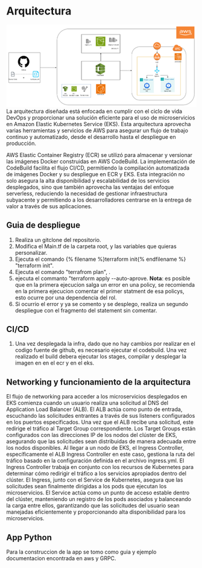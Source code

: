 # Arquitectura 
![Arquitectura diseñada para el despliegue de microservicios en EKS](/terraform/Arquitectura.png)
La arquitectura diseñada está enfocada en cumplir con el ciclo de vida DevOps y proporcionar una solución eficiente para el uso de microservicios en Amazon Elastic Kubernetes Service (EKS). Esta arquitectura aprovecha varias herramientas y servicios de AWS para asegurar un flujo de trabajo continuo y automatizado, desde el desarrollo hasta el despliegue en producción.

AWS Elastic Container Registry (ECR) se utilizó para almacenar y versionar las imágenes Docker construidas en AWS CodeBuild. La implementación de CodeBuild facilita el flujo CI/CD, permitiendo la compilación automatizada de imágenes Docker y su despliegue en ECR y EKS. Esta integración no solo asegura la alta disponibilidad y escalabilidad de los servicios desplegados, sino que también aprovecha las ventajas del enfoque serverless, reduciendo la necesidad de gestionar infraestructura subyacente y permitiendo a los desarrolladores centrarse en la entrega de valor a través de sus aplicaciones.

## Guia de despliegue

1. Realiza un gitclone del repositorio.
2. Modifica el Main.tf de la carpeta root, y las variables que quieras personalizar.
3. Ejecuta el comando  {% filename %}terraform init{% endfilename %} "terraform init".
4. Ejecuta el comando "terrafrom plan", .
5. ejecuta el commanto "terraform apply --auto-aprove.
   **Nota**:  es posible que en la primera ejecucion salga un error en una policy, se recomienda en la primera ejecucion comentar el primer statment de esa policys, esto ocurre por una dependencia del rol.
7. Si ocurrio el error y ya se comento y se desplego, realiza un segundo despliegue con el fragmento del statement sin comentar.

## CI/CD
1. Una vez desplegada la infra, dado que no hay cambios por realizar en el codigo fuente de github, es necesario ejecutar el codebuild. Una vez realizado el build debera ejecutar los stages, compilar y desplegar la imagen en en el ecr y en el eks.

## Networking y funcionamiento de la arquitectura

El flujo de networking para acceder a los microservicios desplegados en EKS comienza cuando un usuario realiza una solicitud al DNS del Application Load Balancer (ALB). El ALB actúa como punto de entrada, escuchando las solicitudes entrantes a través de sus listeners configurados en los puertos especificados.
Una vez que el ALB recibe una solicitud, este redirige el tráfico al Target Group correspondiente. Los Target Groups están configurados con las direcciones IP de los nodos del clúster de EKS, asegurando que las solicitudes sean distribuidas de manera adecuada entre los nodos disponibles.
Al llegar a un nodo de EKS, el Ingress Controller, específicamente el ALB Ingress Controller en este caso, gestiona la ruta del tráfico basado en la configuración definida en el archivo ingress.yml. El Ingress Controller trabaja en conjunto con los recursos de Kubernetes para determinar cómo redirigir el tráfico a los servicios apropiados dentro del clúster.
El Ingress, junto con el Service de Kubernetes, asegura que las solicitudes sean finalmente dirigidas a los pods que ejecutan los microservicios. El Service actúa como un punto de acceso estable dentro del clúster, manteniendo un registro de los pods asociados y balanceando la carga entre ellos, garantizando que las solicitudes del usuario sean manejadas eficientemente y proporcionando alta disponibilidad para los microservicios.

## App Python
Para la construccion de la app se tomo como guia y ejemplo documentacion encontrada en aws y GRPC.
